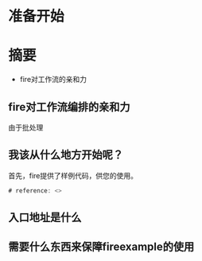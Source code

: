 # 准备开始

# 摘要

- fire对工作流的亲和力

## fire对工作流编排的亲和力

由于批处理

## 我该从什么地方开始呢？

首先，fire提供了样例代码，供您的使用。

```scala
# reference: <>

```

## 入口地址是什么
## 需要什么东西来保障fireexample的使用
